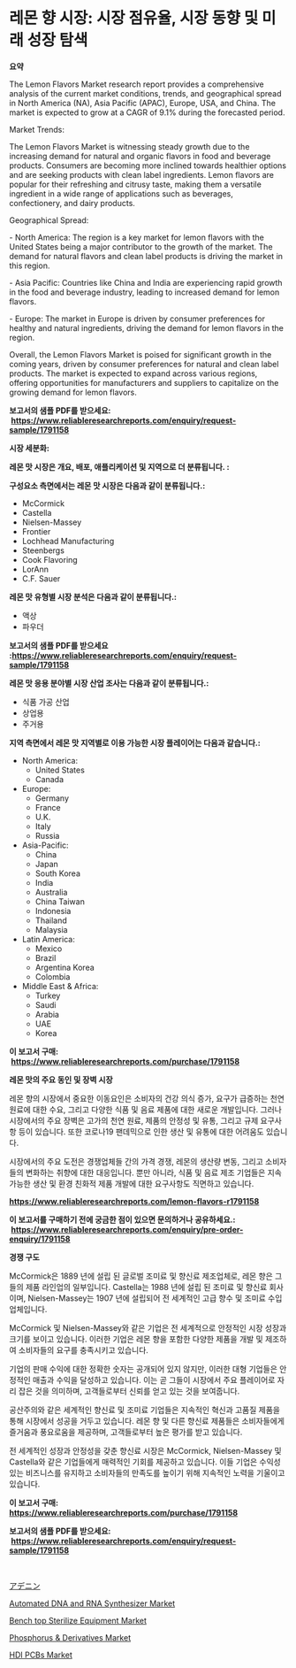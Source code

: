 <p><h1>레몬 향 시장: 시장 점유율, 시장 동향 및 미래 성장 탐색</h1></p><p><strong>요약</strong></p>
<p><p>The Lemon Flavors Market research report provides a comprehensive analysis of the current market conditions, trends, and geographical spread in North America (NA), Asia Pacific (APAC), Europe, USA, and China. The market is expected to grow at a CAGR of 9.1% during the forecasted period.</p><p>Market Trends:</p><p>The Lemon Flavors Market is witnessing steady growth due to the increasing demand for natural and organic flavors in food and beverage products. Consumers are becoming more inclined towards healthier options and are seeking products with clean label ingredients. Lemon flavors are popular for their refreshing and citrusy taste, making them a versatile ingredient in a wide range of applications such as beverages, confectionery, and dairy products.</p><p>Geographical Spread:</p><p>- North America: The region is a key market for lemon flavors with the United States being a major contributor to the growth of the market. The demand for natural flavors and clean label products is driving the market in this region.</p><p>- Asia Pacific: Countries like China and India are experiencing rapid growth in the food and beverage industry, leading to increased demand for lemon flavors.</p><p>- Europe: The market in Europe is driven by consumer preferences for healthy and natural ingredients, driving the demand for lemon flavors in the region.</p><p>Overall, the Lemon Flavors Market is poised for significant growth in the coming years, driven by consumer preferences for natural and clean label products. The market is expected to expand across various regions, offering opportunities for manufacturers and suppliers to capitalize on the growing demand for lemon flavors.</p></p>
<p><strong>보고서의 샘플 PDF를 받으세요: &nbsp;<a href="https://www.reliableresearchreports.com/enquiry/request-sample/1791158">https://www.reliableresearchreports.com/enquiry/request-sample/1791158</a></strong></p>
<p><strong>시장 세분화:</strong></p>
<p><strong> 레몬 맛 시장은 개요, 배포, 애플리케이션 및 지역으로 더 분류됩니다. :</strong></p>
<p><strong>구성요소 측면에서는 레몬 맛 시장은 다음과 같이 분류됩니다.:</strong></p>
<p><ul><li>McCormick</li><li>Castella</li><li>Nielsen-Massey</li><li>Frontier</li><li>Lochhead Manufacturing</li><li>Steenbergs</li><li>Cook Flavoring</li><li>LorAnn</li><li>C.F. Sauer</li></ul></p>
<p><strong> 레몬 맛 유형별 시장 분석은 다음과 같이 분류됩니다.:</strong></p>
<p><ul><li>액상</li><li>파우더</li></ul></p>
<p><strong>보고서의 샘플 PDF를 받으세요 :<a href="https://www.reliableresearchreports.com/enquiry/request-sample/1791158">https://www.reliableresearchreports.com/enquiry/request-sample/1791158</a></strong></p>
<p><strong> 레몬 맛 응용 분야별 시장 산업 조사는 다음과 같이 분류됩니다.:</strong></p>
<p><ul><li>식품 가공 산업</li><li>상업용</li><li>주거용</li></ul></p>
<p><strong>지역 측면에서 레몬 맛 지역별로 이용 가능한 시장 플레이어는 다음과 같습니다.:</strong></p>
<p><ul>
    <li>
        North America:
        <ul>
            <li>United States</li>
            <li>Canada</li>
        </ul>
    </li>
    <li>
        Europe:
        <ul>
            <li>Germany</li>
            <li>France</li>
            <li>U.K.</li>
            <li>Italy</li>
            <li>Russia</li>
        </ul>
    </li>
    <li>
        Asia-Pacific:
        <ul>
            <li>China</li>
            <li>Japan</li>
            <li>South Korea</li>
            <li>India</li>
            <li>Australia</li>
            <li>China Taiwan</li>
            <li>Indonesia</li>
            <li>Thailand</li>
            <li>Malaysia</li>
        </ul>
    </li>
    <li>
        Latin America:
        <ul>
            <li>Mexico</li>
            <li>Brazil</li>
            <li>Argentina Korea</li>
            <li>Colombia</li>
        </ul>
    </li>
    <li>
        Middle East & Africa:
        <ul>
            <li>Turkey</li>
            <li>Saudi</li>
            <li>Arabia</li>
            <li>UAE</li>
            <li>Korea</li>
        </ul>
    </li>
    </ul></p>
<p><strong>이 보고서 구매: &nbsp;<a href="https://www.reliableresearchreports.com/purchase/1791158">https://www.reliableresearchreports.com/purchase/1791158</a></strong></p>
<p><strong>레몬 맛의 주요 동인 및 장벽 시장</strong></p>
<p><p>레몬 향의 시장에서 중요한 이동요인은 소비자의 건강 의식 증가, 요구가 급증하는 천연 원료에 대한 수요, 그리고 다양한 식품 및 음료 제품에 대한 새로운 개발입니다. 그러나 시장에서의 주요 장벽은 고가의 천연 원료, 제품의 안정성 및 유통, 그리고 규제 요구사항 등이 있습니다. 또한 코로나19 팬데믹으로 인한 생산 및 유통에 대한 어려움도 있습니다.</p><p>시장에서의 주요 도전은 경쟁업체들 간의 가격 경쟁, 레몬의 생산량 변동, 그리고 소비자들의 변화하는 취향에 대한 대응입니다. 뿐만 아니라, 식품 및 음료 제조 기업들은 지속 가능한 생산 및 환경 친화적 제품 개발에 대한 요구사항도 직면하고 있습니다.</p></p>
<p><strong><a href="https://www.reliableresearchreports.com/lemon-flavors-r1791158">https://www.reliableresearchreports.com/lemon-flavors-r1791158</a></strong></p>
<p><strong>이 보고서를 구매하기 전에 궁금한 점이 있으면 문의하거나 공유하세요.: &nbsp;<a href="https://www.reliableresearchreports.com/enquiry/pre-order-enquiry/1791158">https://www.reliableresearchreports.com/enquiry/pre-order-enquiry/1791158</a></strong></p>
<p><strong>경쟁 구도</strong></p>
<p><p>McCormick은 1889 년에 설립 된 글로벌 조미료 및 향신료 제조업체로, 레몬 향은 그들의 제품 라인업의 일부입니다. Castella는 1988 년에 설립 된 조미료 및 향신료 회사이며, Nielsen-Massey는 1907 년에 설립되어 전 세계적인 고급 향수 및 조미료 수입업체입니다.</p><p>McCormick 및 Nielsen-Massey와 같은 기업은 전 세계적으로 안정적인 시장 성장과 크기를 보이고 있습니다. 이러한 기업은 레몬 향을 포함한 다양한 제품을 개발 및 제조하여 소비자들의 요구를 충족시키고 있습니다. </p><p>기업의 판매 수익에 대한 정확한 숫자는 공개되어 있지 않지만, 이러한 대형 기업들은 안정적인 매출과 수익을 달성하고 있습니다. 이는 곧 그들이 시장에서 주요 플레이어로 자리 잡은 것을 의미하며, 고객들로부터 신뢰를 얻고 있는 것을 보여줍니다.</p><p>공산주의와 같은 세계적인 향신료 및 조미료 기업들은 지속적인 혁신과 고품질 제품을 통해 시장에서 성공을 거두고 있습니다. 레몬 향 및 다른 향신료 제품들은 소비자들에게 즐거움과 풍요로움을 제공하며, 고객들로부터 높은 평가를 받고 있습니다. </p><p>전 세계적인 성장과 안정성을 갖춘 향신료 시장은 McCormick, Nielsen-Massey 및 Castella와 같은 기업들에게 매력적인 기회를 제공하고 있습니다. 이들 기업은 수익성 있는 비즈니스를 유지하고 소비자들의 만족도를 높이기 위해 지속적인 노력을 기울이고 있습니다.</p></p>
<p><strong>이 보고서 구매: &nbsp; <a href="https://www.reliableresearchreports.com/purchase/1791158">https://www.reliableresearchreports.com/purchase/1791158</a></strong></p>
<p><strong>보고서의 샘플 PDF를 받으세요: &nbsp;<a href="https://www.reliableresearchreports.com/enquiry/request-sample/1791158">https://www.reliableresearchreports.com/enquiry/request-sample/1791158</a></strong><strong></strong></p>
<p>&nbsp;</p>
<p><p><a href="https://github.com/bevdtkn4419963/Market-Research-Report-List-1/blob/main/610523824009.md">アデニン</a></p><p><a href="https://github.com/bobicer/Market-Research-Report-List-2/blob/main/automated-dna-and-rna-synthesizer-market.md">Automated DNA and RNA Synthesizer Market</a></p><p><a href="https://github.com/globismark/Market-Research-Report-List-2/blob/main/bench-top-sterilize-equipment-market.md">Bench top Sterilize Equipment Market</a></p><p><a href="https://issuu.com/reportprime-2/docs/phosphorus-derivatives-market-size-2030.pptx">Phosphorus & Derivatives Market</a></p><p><a href="https://iodized-pantydraco-05c.notion.site/HDI-PCBs-Market-Focuses-on-Market-Share-Size-and-Projected-Forecast-Till-2031-c0a6e326b0aa4ac0b0d8bf2d1b59c7f4">HDI PCBs Market</a></p></p>